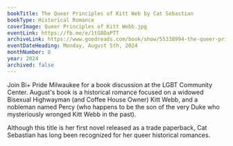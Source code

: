 ```yaml
---
bookTitle: The Queer Principles of Kitt Web by Cat Sebastian
bookType: Historical Romance
coverImage: Queer Principles of Kitt Webb.jpg
eventLink: https://fb.me/e/1tG8DaPTT
archiveLink: https://www.goodreads.com/book/show/55338994-the-queer-principles-of-kit-webb
eventDateHeading: Monday, August 5th, 2024
monthNumber: 8
year: 2024
archived: false
---
```


Join Bi+ Pride Milwaukee for a book discussion at the LGBT Community Center. August's book is a historical romance focused on a widowed Bisexual Highwayman (and Coffee House Owner) Kitt Webb, and a nobleman named Percy (who happens to be the son of the very Duke who mysteriously wronged Kitt Webb in the past).

Although this title is her first novel released as a trade paperback, Cat Sebastian has long been recognized for her queer historical romances.